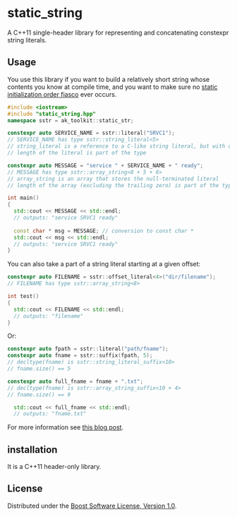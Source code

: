 # static_string
A C++11 single-header library for representing and concatenating constexpr string literals. 

## Usage
You use this library if you want to build a relatively short string whose contents you know at compile time, and you want to make sure no [static initialization order fiasco](https://isocpp.org/wiki/faq/ctors#static-init-order) ever occurs.

```c++
#include <iostream>
#include "static_string.hpp"
namespace sstr = ak_toolkit::static_str;

constexpr auto SERVICE_NAME = sstr::literal("SRVC1");
// SERVICE_NAME has type sstr::string_literal<5>
// string_literal is a reference to a C-like string literal, but with different interface
// length of the literal is part of the type

constexpr auto MESSAGE = "service " + SERVICE_NAME + " ready";
// MESSAGE has type sstr::array_string<8 + 5 + 6>
// array_string is an array that stores the null-terminated literal
// length of the array (excluding the trailing zero) is part of the type

int main()
{
  std::cout << MESSAGE << std::endl;
  // outputs: "service SRVC1 ready"
  
  const char * msg = MESSAGE; // conversion to const char *
  std::cout << msg << std::endl;
  // outputs: "service SRVC1 ready"
}
```

You can also take a part of a string literal starting at a given offset:

```c++
constexpr auto FILENAME = sstr::offset_literal<4>("dir/filename");
// FILENAME has type sstr::array_string<8>

int test()
{
  std::cout << FILENAME << std::endl;
  // outputs: "filename"
}
```

Or:

```c++
constexpr auto fpath = sstr::literal("path/fname");
constexpr auto fname = sstr::suffix(fpath, 5);
// decltype(fname) is sstr::string_literal_suffix<10>
// fname.size() == 5

constexpr auto full_fname = fname + ".txt";
// decltype(fname) is sstr::array_string_suffix<10 + 4>
// fname.size() == 9

  std::cout << full_fname << std::endl;
  // outputs: "fname.txt"
```

For more information see [this blog post](https://akrzemi1.wordpress.com/2017/06/28/compile-time-string-concatenation/).

## installation
It is a C++11 header-only library.

## License
Distributed under the [Boost Software License, Version 1.0](http://www.boost.org/LICENSE_1_0.txt).

